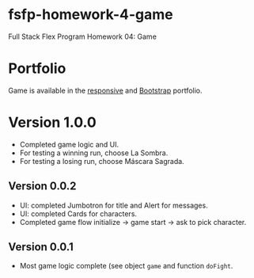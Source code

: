 # fsfp-homework-4-game

Full Stack Flex Program Homework 04: Game


# Portfolio

Game is available in the [responsive](https://jabeldmc.github.io/fsfp-homework-2-responsive-portfolio/portfolio.html) and [Bootstrap](https://jabeldmc.github.io/fsfp-homework-2-bootstrap-portfolio/portfolio.html) portfolio.


# Version 1.0.0

* Completed game logic and UI.
* For testing a winning run, choose La Sombra.
* For testing a losing run, choose Máscara Sagrada.


## Version 0.0.2

* UI: completed Jumbotron for title and Alert for messages.
* UI: completed Cards for characters.
* Completed game flow initialize -> game start -> ask to pick character.


## Version 0.0.1

* Most game logic complete (see object `game` and function `doFight`.
